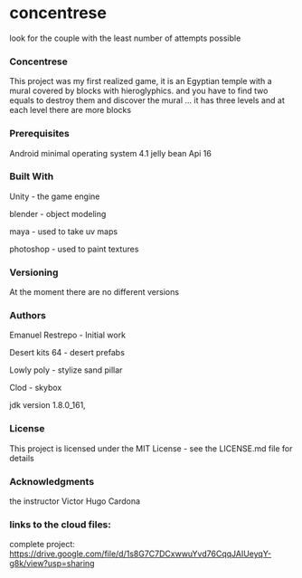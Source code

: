 # concentrese
look for the couple with the least number of attempts possible


### Concentrese

This project was my first realized game, it is an Egyptian temple with a mural covered by blocks with hieroglyphics. and you have to find two equals to destroy them and discover the mural ... it has three levels and at each level there are more blocks

### Prerequisites
Android minimal operating system 4.1 jelly bean Api 16


### Built With
Unity - the game engine

blender - object modeling

maya - used to take uv maps

photoshop - used to paint textures

### Versioning
At the moment there are no different versions

### Authors
Emanuel Restrepo - Initial work

Desert kits 64 - desert prefabs

Lowly poly - stylize sand pillar

Clod - skybox



jdk version 1.8.0_161, 

### License
This project is licensed under the MIT License - see the LICENSE.md file for details

### Acknowledgments
the instructor Victor Hugo Cardona


### links to the cloud files:

complete project:    https://drive.google.com/file/d/1s8G7C7DCxwwuYvd76CqqJAIUeyqY-g8k/view?usp=sharing

